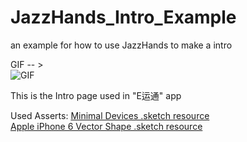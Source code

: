 # JazzHands_Intro_Example  
an example for how to use JazzHands to make a intro  

GIF -- >   
![GIF](https://github.com/JustinFincher/JazzHands_Intro_Example/blob/master/Example.gif)  

This is the Intro page used in "E运通" app

Used Asserts:
[Minimal Devices .sketch resource](http://www.sketchappsources.com/free-source/1012-minimal-lines-device-icons-sketch-freebie-resource.html)   
[Apple iPhone 6 Vector Shape .sketch resource](http://www.sketchappsources.com/free-source/844-apple-iphone6-vector-shape-sketch-freebie-resource.html)
